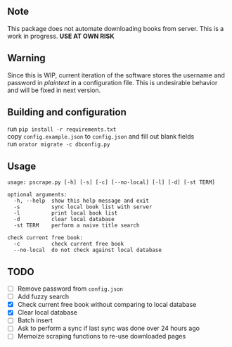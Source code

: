 ## Note
This package does not automate downloading books from server. This is a work in progress. **USE AT OWN RISK**

## Warning
Since this is WIP, current iteration of the software stores the username and password in *plaintext* in a configuration file. This is undesirable behavior and will be fixed in next version.

## Building and configuration
run `pip install -r requirements.txt`  
copy `config.example.json` to `config.json` and fill out blank fields  
run `orator migrate -c dbconfig.py`

## Usage
```
usage: pscrape.py [-h] [-s] [-c] [--no-local] [-l] [-d] [-st TERM]

optional arguments:
  -h, --help  show this help message and exit
  -s          sync local book list with server
  -l          print local book list
  -d          clear local database
  -st TERM    perform a naive title search

check current free book:
  -c          check current free book
  --no-local  do not check against local database
```

## TODO
- [ ] Remove password from `config.json`
- [ ] Add fuzzy search
- [x] Check current free book without comparing to local database
- [x] Clear local database
- [ ] Batch insert
- [ ] Ask to perform a sync if last sync was done over 24 hours ago
- [ ] Memoize scraping functions to re-use downloaded pages
